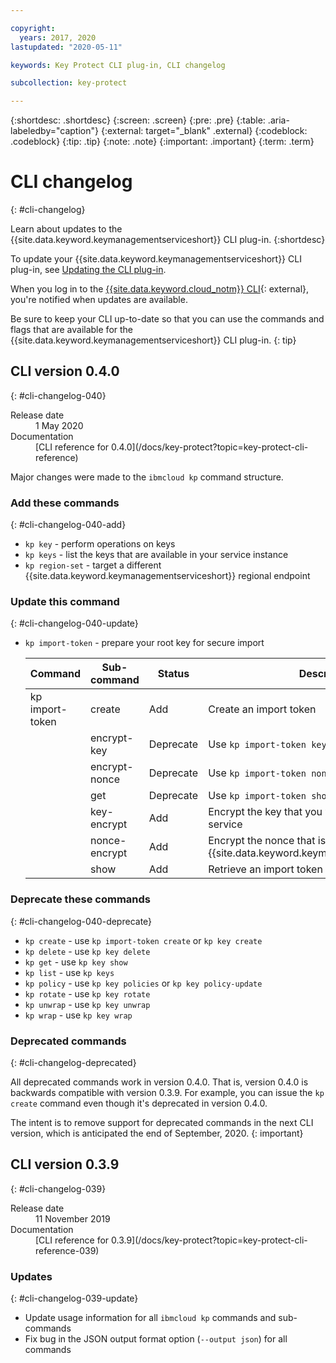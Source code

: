 ```yaml
---

copyright:
  years: 2017, 2020
lastupdated: "2020-05-11"

keywords: Key Protect CLI plug-in, CLI changelog

subcollection: key-protect

---
```


{:shortdesc: .shortdesc}
{:screen: .screen}
{:pre: .pre}
{:table: .aria-labeledby="caption"}
{:external: target="_blank" .external}
{:codeblock: .codeblock}
{:tip: .tip}
{:note: .note}
{:important: .important}
{:term: .term}

# CLI changelog
{: #cli-changelog}

Learn about updates to the {{site.data.keyword.keymanagementserviceshort}} CLI
plug-in.
{:shortdesc}

To update your {{site.data.keyword.keymanagementserviceshort}} CLI plug-in, see
[Updating the CLI plug-in](/docs/key-protect?topic=key-protect-set-up-cli#update-cli).

When you log in to the
[{{site.data.keyword.cloud_notm}} CLI](/docs/cli?topic=cli-getting-started){: external},
you're notified when updates are available.

Be sure to keep your CLI up-to-date so that you can use the commands and flags
that are available for the {{site.data.keyword.keymanagementserviceshort}} CLI
plug-in.
{: tip}

## CLI version 0.4.0
{: #cli-changelog-040}

<dl>
  <dt>
    <varname>Release date</varname>
  </dt>
  <dd>
    1 May 2020
  </dd>

  <dt>
    <varname>Documentation</varname>
  </dt>
  <dd>
    [CLI reference for 0.4.0](/docs/key-protect?topic=key-protect-cli-reference)
  </dd>
</dl>

Major changes were made to the `ibmcloud kp` command structure.

### Add these commands
{: #cli-changelog-040-add}

* `kp key` - perform operations on keys
* `kp keys` - list the keys that are available in your service instance
* `kp region-set` - target a different {{site.data.keyword.keymanagementserviceshort}} regional endpoint

### Update this command
{: #cli-changelog-040-update}

* `kp import-token` - prepare your root key for secure import

    | Command         | Sub-command   | Status    | Description |
    | --------------- | ------------- | --------- | ----------- |
    | kp import-token | create        | Add       | Create an import token |
    |                 | encrypt-key   | Deprecate | Use `kp import-token key-encrypt` |
    |                 | encrypt-nonce | Deprecate | Use `kp import-token nonce-encrypt` |
    |                 | get           | Deprecate | Use `kp import-token show` |
    |                 | key-encrypt   | Add       | Encrypt the key that you want to import to the service |
    |                 | nonce-encrypt | Add       | Encrypt the nonce that is generated by {{site.data.keyword.keymanagementserviceshort}} |
    |                 | show          | Add       | Retrieve an import token |

### Deprecate these commands
{: #cli-changelog-040-deprecate}

* `kp create` - use `kp import-token create` or `kp key create`
* `kp delete` - use `kp key delete`
* `kp get` - use `kp key show`
* `kp list` - use `kp keys`
* `kp policy` - use `kp key policies` or `kp key policy-update`
* `kp rotate` - use `kp key rotate`
* `kp unwrap` - use `kp key unwrap`
* `kp wrap` - use `kp key wrap`

### Deprecated commands
{: #cli-changelog-deprecated}

All deprecated commands work in version 0.4.0. That is, version 0.4.0 is
backwards compatible with version 0.3.9. For example, you can issue the
`kp create` command even though it's deprecated in version 0.4.0.

The intent is to remove support for deprecated commands in the next CLI version,
which is anticipated the end of September, 2020.
{: important}

## CLI version 0.3.9
{: #cli-changelog-039}

<dl>
  <dt>
    <varname>Release date</varname>
  </dt>
  <dd>
    11 November 2019
  </dd>

  <dt>
    <varname>Documentation</varname>
  </dt>
  <dd>
    [CLI reference for 0.3.9](/docs/key-protect?topic=key-protect-cli-reference-039)
  </dd>
</dl>

### Updates
{: #cli-changelog-039-update}

* Update usage information for all `ibmcloud kp` commands and sub-commands
* Fix bug in the JSON output format option (`--output json`) for all commands
